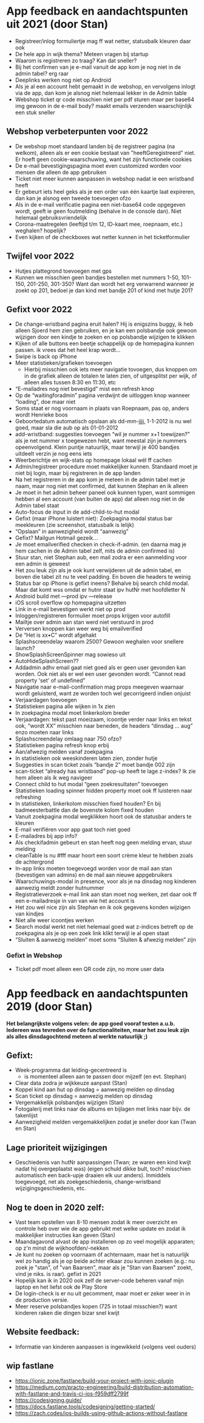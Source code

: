 # App feedback en aandachtspunten uit 2021 (door Stan)
- Registreer/inlog formuliertje mag ff wat netter, statusbalk kleuren daar ook
- De hele app in wijk thema? Meteen vragen bij startup
- Waarom is registreren zo traag? Kan dat sneller?
- Bij het confirmen van je e-mail vanuit de app kom je nog niet in de admin tabel? erg raar
- Deeplinks werken nog niet op Android
- Als je al een account hebt gemaakt in de webshop, en vervolgens inlogt via de app, dan kom je alsnog niet helemaal lekker in de Admin table
- Webshop ticket qr code misschien niet per pdf sturen maar per base64 img gewoon in de e-mail body? maakt emails verzenden waarschijnlijk een stuk sneller

## Webshop verbeterpunten voor 2022
- De webshop moet standaard landen bij de registreer pagina (na welkom), alleen als er een cookie bestaat van "heeftGeregistreerd" niet. Er hoeft geen cookie-waarschuwing, want het zijn functionele cookies
- De e-mail bevestigingspagina moet even customized worden voor mensen die alleen de app gebruiken
- Ticket niet meer kunnen aanpassen in webshop nadat ie een wristband heeft
- Er gebeurt iets heel geks als je een order van één kaartje laat expireren, dan kan je alsnog een tweede toevoegen ofzo
- Als in de e-mail verificatie pagina een niet-base64 code opgegeven wordt, geeft ie geen foutmelding (behalve in de console dan). Niet helemaal gebruiksvriendelijk
- Corona-maatregelen (leeftijd t/m 12, ID-kaart mee, roepnaam, etc.) weghalen? hopelijk?
- Even kijken of de checkboxes wat netter kunnen in het ticketformulier


## Twijfel voor 2022
- Hutjes plattegrond toevoegen met gps
- Kunnen we misschien geen bandjes bestellen met nummers 1-50, 101-150, 201-250, 301-350? Want dan wordt het erg verwarrend wanneer je zoekt op 201, bedoel je dan kind met bandje 201 of kind met hutje 201?


## Gefixt voor 2022
- De change-wristband pagina eruit halen? Hij is enigszins buggy, ik heb alleen Sjoerd hem zien gebruiken, en je kan een polsbandje ook gewoon wijzigen door een kindje te zoeken en op polsbandje wijzigen te klikken
- Kijken of alle buttons een beetje schappelijk op de homepagina kunnen passen. ik vrees dat het heel krap wordt...
- Swipe is back op iPhone
- Meer statistieken/grafieken toevoegen
  - Hierbij misschien ook iets meer navigatie tovoegen, dus knoppen om in de grafiek alleen de totalen te laten zien, of uitgesplitst per wijk, of alleen alles tussen 8:30 en 11:30, etc
- “E-mailadres nog niet bevestigd” mist een refresh knop
- Op de “waitingforadmin” pagina verdwijnt de uitloggen knop wanneer “loading”, doe maar niet
- Soms staat er nog voornaam in plaats van Roepnaam, pas op, anders wordt Henrieke boos
- Geboortedatum automatisch opslaan als dd-mm-jjjj, 1-1-2012 is nu wel goed, maar sla die aub op als 01-01-2012
- add-wristband: suggesties toevoegen “wil je nummer x+1 toewijzen?” als je net nummer x toegewezen hebt, want meestal zijn je nummers opeenvolgend. Klein puntje natuurlijk, maar terwijl je 400 bandjes uitdeelt verzin je nog eens iets
- Weerberichtje en wijk-stats op homepage lokaal wél ff cachen
- Admin/registreer procedure moet makkelijker kunnen. Standaard moet je niet bij login, maar bij registreren in de app landen
- Na het registreren in de app kom je meteen in de admin tabel met je naam, maar nog niet met confirmed, dat kunnen Stephan en ik alleen
- Je moet in het admin beheer paneel ook kunnen typen, want sommigen hebben al een account (van buiten de app) dat alleen nog niet in de Admin tabel staat
- Auto-focus de input in de add-child-to-hut modal
- Gefixt (maar iPhone luistert niet): Zoekpagina modal status bar meekleuren (zie screenshot, statusbalk is lelijk)
- “Opslaan” in aanwezigheid wordt “aanwezig”
- Gefixt? Mailgun Hotmail gezeik…
- Je moet emailverified checken in check-if-admin. (en daarna mag je hem cachen in de Admin tabel zelf, mits de admin confirmed is)
- Stuur stan, niet Stephan aub, een mail zodra er een aanmelding voor een admin is geweest
- Het zou leuk zijn als je ook kunt verwijderen uit de admin tabel, en boven die tabel zit nu te veel padding. En boven die headers te weinig
- Status bar op iPhone is gefixt ineens? Behalve bij search child modal. Maar dat komt wss omdat er hutnr staat ipv hutNr met hoofdletter N
- Android build met —prod ipv —release
- iOS scroll overflow op homepagina uitzetten 
- Link in e-mail bevestigen werkt niet op prod
- Inloggen/registreren formulier moet props krijgen voor autofill
- Mailtje over admin aan stan werd niet verstuurd in prod
- Verversen knoppen kan weer weg bij emailverified 
- De “Het is xx•C” wordt afgehakt
- Splashscreendelay waarom 2500? Gewoon weghalen voor snellere launch?
- ShowSplashScreenSpinner mag sowieso uit
- AutoHideSplashScreen??
- Addadmin adhv email gaat niet goed als er geen user gevonden kan worden. Ook niet als er wel een user gevonden wordt. “Cannot read property 'set' of undefined”
- Navigatie naar e-mail-confirmation mag props meegeven waarnaar wordt geluisterd, want ze worden toch wel gecorrigeerd indien onjuist
- Verjaardagen toevoegen
- Statistieken pagina alle wijken in 1x zien
- In zoekpagina modal moet linkerkolom breder
- Verjaardagen: tekst past moeizaam, icoontje verder naar links en tekst ook, “wordt XX” misschien naar beneden, de headers “dinsdag … aug” enzo moeten naar links
- Splashscreendelay omlaag naar 750 ofzo?
- Statistieken pagina refresh knop erbij
- Aan/afwezig melden vanaf zoekpagina
- In statistieken ook weeskinderen laten zien, zonder hutje 
- Suggesties in scan ticket zoals “bandje 2” moet bandje 002 zijn
- scan-ticket “already has wristband” pop-up heeft te lage z-index? Ik zie hem alleen als ik weg navigeer
- Connect child to hut modal “geen zoekresultaten” toevoegen
- Statistieken loading spinner hidden property moet ook ff luisteren naar refreshing 
- In statistieken, linkerkolom misschien fixed houden? En bij badmeesterbattle dan de bovenste kolom fixed houden
- Vanuit zoekpagina modal wegklikken hoort ook de statusbar anders te kleuren
- E-mail verifiëren voor app gaat toch niet goed
- E-mailadres bij app info?
- Als checkifadmin gebeurt en stan heeft nog geen melding ervan, stuur melding
- cleanTable is nu #fff maar hoort een soort crème kleur te hebben zoals de achtergrond
- In-app links moeten toegevoegd worden voor de mail aan stan (bevestigen van admins) en de mail aan nieuwe appgebruikers
- Waarschuwings-modal in presence, voor als je na dinsdag nog kinderen aanwezig meldt zonder hutnummer
- Registratieverzoek e-mail link aan stan moet nog werken, zet daar ook ff een e-mailadresje in van van wie het account is
- Het zou wel nice zijn als Stephan en ik ook gegevens konden wijzigen van kindjes
- Niet alle weer icoontjes werken
- Search modal werkt net niet helemaal goed wat z-indices betreft op de zoekpagina als je op een zoek link klikt terwijl ie al open staat
- “Sluiten & aanwezig melden” moet soms “Sluiten & afwezig melden” zijn


### Gefixt in Webshop
- Ticket pdf moet alleen een QR code zijn, no more user data





# App feedback en aandachtspunten 2019 (door Stan)
**Het belangrijkste volgens velen: de app goed vooraf testen a.u.b. Iedereen was tevreden over de functionaliteiten, maar het zou leuk zijn als alles dinsdagochtend meteen al werkte natuurlijk ;)**
## Gefixt:
- Week-programma dat leiding-gecentreerd is 
    - is momenteel alleen aan te passen door mijzelf (en evt. Stephan)
- Clear data zodra je wijkkeuze aanpast (Stan)
- Koppel kind aan hut op dinsdag = aanwezig melden op dinsdag
- Scan ticket op dinsdag = aanwezig melden op dinsdag
- Vergemakkelijk polsbandjes wijzigen (Stan)
- Fotogalerij met links naar de albums en bijlagen met links naar bijv. de takenlijst
- Aanwezigheid melden vergemakkelijken zodat je sneller door kan (Twan en Stan)


## Lage prioriteit wijzigingen
- Geschiedenis van hutNr aanpassingen (Twan; ze waren een kind kwijt nadat hij overgeplaatst was) (eigen schuld dikke bult, toch? misschien automatisch een back-upje draaien elk uur anders). Inmiddels toegevoegd, net als zoekgeschiedenis, change-wristband wijzigingsgeschiedenis, etc.


## Nog te doen in 2020 zelf:
- Vast team opstellen van 8-10 mensen zodat ik meer overzicht en controle heb over wie de app gebruikt met welke update en zodat ik makkelijker instructies kan geven (Stan)
- Maandagavond alvast de app installeren op zo veel mogelijk apparaten; op z'n minst de wijkhoofden/-nekken
- Je kunt nu zoeken op voornaam óf achternaam, maar het is natuurlijk wel zo handig als je op beide achter elkaar zou kunnen zoeken (e.g.: nu zoek je "stan", of "van Baarsen", maar als je "Stan van Baarsen" zoekt, vind je niks. is raar). gefixt in 2021
- Hopelijk kan ik in 2020 ook zelf de server-code beheren vanaf mijn laptop en het liefst ook de Play Store
- De login-check is er nu uit gecomment, maar moet er zeker weer in in de production versie.
- Meer reserve polsbandjes kopen (725 in totaal misschien?) want kinderen raken die dingen bizar snel kwijt

## Website feedback:
- Informatie van kinderen aanpassen is ingewikkeld (volgens veel ouders)

## wip fastlane
- https://ionic.zone/fastlane/build-your-project-with-ionic-plugin
- https://medium.com/practo-engineering/build-distribution-automation-with-fastlane-and-travis-ci-ios-f959dff2799f
- https://codesigning.guide/
- https://docs.fastlane.tools/codesigning/getting-started/
- https://zach.codes/ios-builds-using-github-actions-without-fastlane

